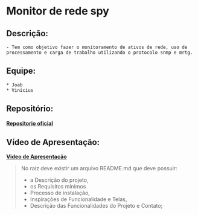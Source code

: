 # Monitor de rede spy

## Descrição:
	- Tem como objetivo fazer o monitoramento de ativos de rede, uso de processamento e carga de trabalho utilizando o protocolo snmp e mrtg.

## Equipe:
	* Joab
	* Vinicius 

## Repositório:
[**Repositorio oficial**](https://github.com/viniciusaccioly/spy)<br>

## Vídeo de Apresentação:
[**Video de Apresentação**](http://link-para-o-video)

> No raiz deve existir um arquivo README.md que deve possuir:
>	- a Descrição do projeto,
>	- os Requisitos mínimos
>	- Processo de instalação,
>	- Inspirações de Funcionalidade e Telas, 
>	- Descrição das Funcionalidades do Projeto e Contato;
